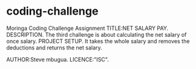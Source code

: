 # coding-challenge
Moringa Coding Challenge Assignment
TITLE:NET SALARY PAY.
DESCRIPTION.
  The third challenge is about calculating the net salary of once salary.
PROJECT SETUP.
  It takes the whole salary and removes the deductions and returns the net salary.
  
  AUTHOR:Steve mbugua.
  LICENCE:"ISC".
